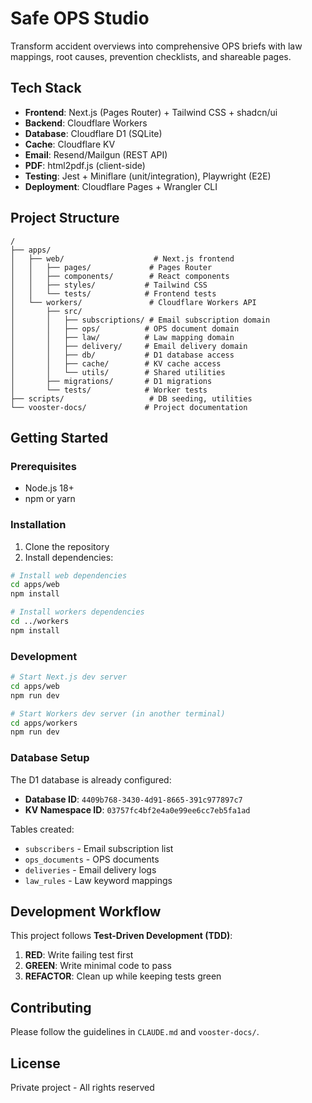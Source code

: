 # Safe OPS Studio

Transform accident overviews into comprehensive OPS briefs with law mappings, root causes, prevention checklists, and shareable pages.

## Tech Stack

- **Frontend**: Next.js (Pages Router) + Tailwind CSS + shadcn/ui
- **Backend**: Cloudflare Workers
- **Database**: Cloudflare D1 (SQLite)
- **Cache**: Cloudflare KV
- **Email**: Resend/Mailgun (REST API)
- **PDF**: html2pdf.js (client-side)
- **Testing**: Jest + Miniflare (unit/integration), Playwright (E2E)
- **Deployment**: Cloudflare Pages + Wrangler CLI

## Project Structure

```
/
├── apps/
│   ├── web/                    # Next.js frontend
│   │   ├── pages/             # Pages Router
│   │   ├── components/        # React components
│   │   ├── styles/           # Tailwind CSS
│   │   └── tests/            # Frontend tests
│   └── workers/               # Cloudflare Workers API
│       ├── src/
│       │   ├── subscriptions/ # Email subscription domain
│       │   ├── ops/          # OPS document domain
│       │   ├── law/          # Law mapping domain
│       │   ├── delivery/     # Email delivery domain
│       │   ├── db/           # D1 database access
│       │   ├── cache/        # KV cache access
│       │   └── utils/        # Shared utilities
│       ├── migrations/       # D1 migrations
│       └── tests/            # Worker tests
├── scripts/                   # DB seeding, utilities
└── vooster-docs/             # Project documentation
```

## Getting Started

### Prerequisites

- Node.js 18+
- npm or yarn

### Installation

1. Clone the repository
2. Install dependencies:

```bash
# Install web dependencies
cd apps/web
npm install

# Install workers dependencies
cd ../workers
npm install
```

### Development

```bash
# Start Next.js dev server
cd apps/web
npm run dev

# Start Workers dev server (in another terminal)
cd apps/workers
npm run dev
```

### Database Setup

The D1 database is already configured:
- **Database ID**: `4409b768-3430-4d91-8665-391c977897c7`
- **KV Namespace ID**: `03757fc4bf2e4a0e99ee6cc7eb5fa1ad`

Tables created:
- `subscribers` - Email subscription list
- `ops_documents` - OPS documents
- `deliveries` - Email delivery logs
- `law_rules` - Law keyword mappings

## Development Workflow

This project follows **Test-Driven Development (TDD)**:
1. **RED**: Write failing test first
2. **GREEN**: Write minimal code to pass
3. **REFACTOR**: Clean up while keeping tests green

## Contributing

Please follow the guidelines in `CLAUDE.md` and `vooster-docs/`.

## License

Private project - All rights reserved
